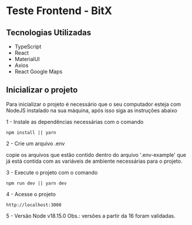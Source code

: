 # Teste Frontend - BitX

## Tecnologias Utilizadas

- TypeScript
- React
- MaterialUI
- Axios
- React Google Maps

## Inicializar o projeto

Para inicializar o projeto é necessário que o seu computador esteja com NodeJS instalado na sua máquina, após isso siga as instruções abaixo

1 - Instale as dependências necessárias com o comando

```
npm install || yarn
```

2 - Crie um arquivo .env

copie os arquivos que estão contido dentro do arquivo '.env-example' que já está contida com as variáveis de ambiente necessárias para o projeto.

3 - Execute o projeto com o comando

```
npm run dev || yarn dev
```

4 - Acesse o projeto

```
http://localhost:3000
```

5 - Versão Node
v18.15.0
Obs.: versões a partir da 16 foram validadas.
